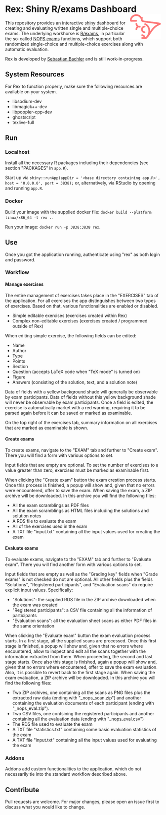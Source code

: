 # Rex: Shiny R/exams Dashboard <img src="https://raw.githubusercontent.com/guesswho1234/Rex/main/www/logo.svg" align="right" alt="Rex logo" width="100" />

This repository provides an interactive [shiny](https://shiny.posit.co/) dashboard
for creating and evaluating written single and multiple-choice exams. The underlying workhorse
is [R/exams](https://www.R-exams.org/), in particular the so-called
[NOPS exams](https://www.R-exams.org/tutorials/exams2nops/) functions, which support both
randomized single-choice and multiple-choice exercises along with automatic evaluation.

Rex is developed by [Sebastian Bachler](https://www.uibk.ac.at/ibf/team/bachler.html.en)
and is still work-in-progress.

## System Resources

For Rex to function properly, make sure the following resources are available on your system. 

- libsodium-dev
- libmagick++-dev 
- libpoppler-cpp-dev
- ghostscript
- texlive-full

## Run

### Localhost

Install all the necessary R packages including their dependencies (see section "PACKAGES" in `app.R`). 

Start up via `shiny::runApp(appDir = '<base directory containing app.R>', host = '0.0.0.0', port = 3838);` or, alternatively, via RStudio by 
opening and running `app.R`.

### Docker

Build your image with the supplied docker file: `docker build --platform linux/x86_64 -t rex .`.

Run your image: `docker run -p 3838:3838 rex`.

## Use

Once you got the application running, authenticate using "rex" as both login and password.

### Workflow

#### Manage exercises

The entire management of exercises takes place in the "EXERCISES" tab of the application. For all exercises the app distinguishes between two types of exercises. Based on that, various functionalities are enabled or disabled.
- Simple editable exercises (exercises created within Rex) 
- Complex non-editable exercises (exercises created / programmed outside of Rex)

When editing simple exercise, the following fields can be edited:
- Name
- Author
- Type
- Points
- Section
- Question (accepts LaTeX code when "TeX mode" is turned on)
- Figure
- Answers (consisting of the solution, text, and a solution note)

Data of fields with a yellow background shade will generally be observable by exam participants. Data of fields without this yellow background shade will never be observable by exam participants.
Once a field is edited, the exercise is automatically market with a red warning, requiring it to be parsed again before it can be saved or marked as examinable.

On the top right of the exercises tab, summary information on all exercises that are marked as examinable is shown. 

#### Create exams

To create exams, navigate to the "EXAM" tab and further to "Create exam". There you will find a form with various options to set. 

Input fields that are empty are optional. To set the number of exercises to a value greater than zero, exercises must be marked as examinable first.

When clicking the "Create exam" button the exam crestion process starts. Once this process is finished, a popup will show and, given that no errors were encountered, offer to save the exam. When saving the exam, a ZIP archive will be downloaded. In this archive you will find the following files:
- All the exam scramblings as PDF files
- All the exam scramblings as HTML files including the solutions and solution notes
- A RDS file to evaluate the exam 
- All of the exercises used in the exam 
- A TXT file "input.txt" containing all the input values used for creating the exam

#### Evaluate exams

To evaluate exams, navigate to the "EXAM" tab and further to "Evaluate exam". There you will find another form with various options to set.

Input fields that are empty as well as the "Grading key" fields when "Grade exams" is not checked do not are optional. All other fields plus the fields "Solutions", "Registered participants", and "Evaluation scans" do require explicit input values. Specifically:
- "Solutions": the supplied RDS file in the ZIP archive downloaded when the exam was created
- "Registered participants": a CSV file containing all the information of participants
- "Evaluation scans": all the evaluation sheet scans as either PDF files in the same orientation

When clicking the "Evaluate exam" button the exam evaluation process starts. In a first stage, all the supplied scans are processed. Once this first stage is finished, a popup will show and, given that no errors where encountered, allow to inspect and edit all the scans together with the information extracted from them. When proceeding, the second and last stage starts. Once also this stage is finished, again a popup will show and, given that no errors where encountered, offer to save the exam evaluation. Also, it is possible to revert back to the first stage again. When saving the exam evaluation, a ZIP archive will be downloaded. In this archive you will find the following files:
- Two ZIP archives, one containing all the scans as PNG files plus the extracted raw data (ending with "_nops_scan.zip") and another containing the evaluation documents of each participant (ending with "_nops_eval.zip").
- Two CSV files, one contsining the registered participants and another containing all the evaluation data (ending with "_nops_eval.csv")
- The RDS file used to evaluate the exam
- A TXT file "statistics.txt" containing some basic evaluation statistics of the exam 
- A TXT file "input.txt" containing all the input values used for evaluating the exam

### Addons

Addons add custom functionalities to the application, which do not necessarily tie into the standard workflow described above.

## Contribute

Pull requests are welcome. For major changes, please open an issue first to discuss what 
you would like to change.
